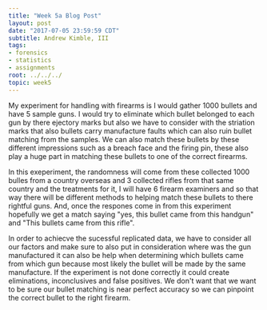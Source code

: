 ```yaml
---
title: "Week 5a Blog Post"
layout: post
date: "2017-07-05 23:59:59 CDT"
subtitle: Andrew Kimble, III
tags:
- forensics
- statistics
- assignments
root: ../../../
topic: week5
---
```

 
My experiment for handling with firearms is I would gather 1000 bullets and have 5 sample guns. I would try to eliminate which bullet belonged to each gun by there ejectory marks but also we have to consider with the striation marks that also bullets carry manufacture faults which can also ruin bullet matching from the samples. We can also match these bullets by these different impressions such as a breach face and the firing pin, these also play a huge part in matching these bullets to one of the correct firearms.

In this exeperiment, the randomness will come from these collected 1000 bulles from a country overseas and 3 collected rifles from that same country and the treatments for it, I will have 6 firearm examiners and so that way there will be different methods to helping match these bullets to there rightful guns. And, once the respones come in from this experiment hopefully we get a match saying "yes, this bullet came from this handgun" and "This bullets came from this rifle".

In order to achiecve the sucessful replicated data, we have to consider all our factors and make sure to also put in consideration where was the gun manufactured it can also be help when determining which bullets came from which gun because most likely the bullet will be made by the same manufacture. If the experiment is not done correctly it could create eliminations, inconclusives and false positives. We don't want that we want to be sure our bullet matching is near perfect accuracy so we can pinpoint the correct bullet to the right firearm.



